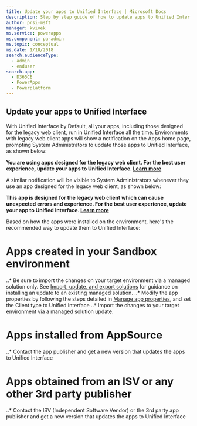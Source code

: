 ```yaml
---
title: Update your apps to Unified Interface | Microsoft Docs
description: Step by step guide of how to update apps to Unified Interface
author: prsi-msft
manager: kvivek
ms.service: powerapps
ms.component: pa-admin
ms.topic: conceptual
ms.date: 1/10/2018
search.audienceType: 
  - admin
  - enduser
search.app: 
  - D365CE
  - PowerApps
  - Powerplatform
---
```


## Update your apps to Unified Interface

With Unified Interface by Default, all your apps, including those designed for the legacy web client, run in Unified Interface all the time. Environments with legacy web client apps will show a notification on the Apps home page, prompting System Administrators to update those apps to Unified Interface, as shown below:

**You are using apps designed for the legacy web client. For the best user experience, update your apps to Unified Interface. [Learn more]()**
<insert Apps home page screenshot>

A similar notification will be visible to System Administrators whenever they use an app designed for the legacy web client, as shown below:

**This app is designed for the legacy web client which can cause unexpected errors and experience. For the best user experience, update your app to Unified Interface. [Learn more]()**
<insert App-specific screenshot>

Based on how the apps were installed on the environment, here's the recommended way to update them to Unified Interface:

# Apps created in your Sandbox environment
..* Be sure to import the changes on your target environment via a managed solution only. See [Import, update, and export solutions](https://docs.microsoft.com/en-us/powerapps/maker/common-data-service/import-update-export-solutions) for guidance on installing an update to an existing managed solution.
..* Modify the app properties by following the steps detailed in [Manage app properties](https://docs.microsoft.com/en-us/powerapps/maker/model-driven-apps/manage-app-properties), and set the Client type to Unified Interface
..* Import the changes to your target environment via a managed solution update.

# Apps installed from AppSource
..* Contact the app publisher and get a new version that updates the apps to Unified Interface

# Apps obtained from an ISV or any other 3rd party publisher
..* Contact the ISV (Independent Software Vendor) or the 3rd party app publisher and get a new version that updates the apps to Unified Interface
